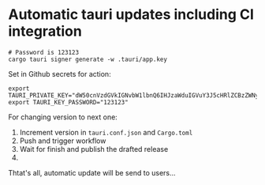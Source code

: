 # Automatic tauri updates including CI integration

```console
# Password is 123123
cargo tauri signer generate -w .tauri/app.key
```

Set in Github secrets for action:
```console
export TAURI_PRIVATE_KEY="dW50cnVzdGVkIGNvbW1lbnQ6IHJzaWduIGVuY3J5cHRlZCBzZWNyZXQga2V5ClJXUlRZMEl5a1hsMHhLUTQrWHoveDVzQkRDU3k1UmZnT3IwcmtWcndaU1NmeDFvRE5mY0FBQkFBQUFBQUFBQUFBQUlBQUFBQVVnMVdpcm9ETzdHT1RVb1doeFpSL3B2cUJKOGFpV3ZpL09UbVFUMDliOGZTbU80VjFobnhkNmNwdnA0OUhiN0p4eHFySm9DMHcrT2plc0VpWi9haHR0WjlmTGpBUHJXMzZicG0xdHdxb0ZMS1BKaFZRYURBYTBha1ZZbW9EdmttWWRFOElQdUlWclU9Cg=="
export TAURI_KEY_PASSWORD="123123"
```

For changing version to next one:
1. Increment version in `tauri.conf.json` and `Cargo.toml`
2. Push and trigger workflow
3. Wait for finish and publish the drafted release
4. 
Thtat's all, automatic update will be send to users...
